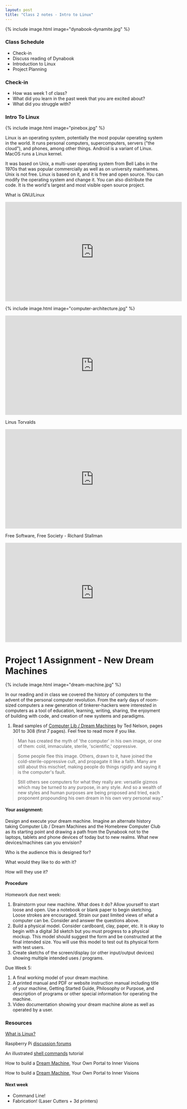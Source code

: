 ```yaml
---
layout: post
title: "Class 2 notes - Intro to Linux"
---
```


{% include image.html image="dynabook-dynamite.jpg" %}


### Class Schedule

- Check-in
- Discuss reading of Dynabook
- Introduction to Linux
- Project Planning

### Check-in 

- How was week 1 of class?
- What did you learn in the past week that you are excited about?
- What did you struggle with?

### Intro To Linux

{% include image.html image="pinebox.jpg" %}


Linux is an operating system, potentially the most popular operating system in the world. It runs personal computers, supercomputers, servers ("the cloud"), and phones, among other things. Android is a variant of Linux. MacOS runs a Linux kernel.

It was based on Unix, a multi-user operating system from Bell Labs in the 1970s that was popular commercially as well as on university mainframes. Unix is not free. Linux is based on it, and it is free and open source. You can modify the operating system and change it. You can also distribute the code. It is the world's largest and most visible open source project.

What is GNU/Linux

<iframe width="560" height="315" src="https://www.youtube.com/embed/zA3vmx0GaO8" frameborder="0" allow="accelerometer; autoplay; encrypted-media; gyroscope; picture-in-picture" allowfullscreen></iframe>

{% include image.html image="computer-architecture.jpg" %}

<iframe width="560" height="315" src="https://www.youtube.com/embed/kb2T8hWRu8g" frameborder="0" allow="accelerometer; autoplay; encrypted-media; gyroscope; picture-in-picture" allowfullscreen></iframe>

Linus Torvalds

<iframe width="560" height="315" src="https://www.youtube.com/embed/o8NPllzkFhE" frameborder="0" allow="accelerometer; autoplay; encrypted-media; gyroscope; picture-in-picture" allowfullscreen></iframe>

Free Software, Free Society - Richard Stallman

<iframe width="560" height="315" src="https://www.youtube.com/embed/Ag1AKIl_2GM" frameborder="0" allow="accelerometer; autoplay; encrypted-media; gyroscope; picture-in-picture" allowfullscreen></iframe>


# Project 1 Assignment - New Dream Machines

{% include image.html image="dream-machine.jpg" %}


In our reading and in class we covered the history of computers to the advent of the personal computer revolution. From the early days of room-sized computers a new generation of tinkerer-hackers were interested in computers as a tool of education, learning, writing, sharing, the enjoyment of building with code, and creation of new systems and paradigms. 

1. Read samples of [Computer Lib / Dream Machines](http://www.newmediareader.com/book_samples/nmr-21-nelson.pdf) by Ted Nelson, pages 301 to 308 (first 7 pages). Feel free to read more if you like.

> Man has created the myth of 'the computer' in his own image, or one of them: cold, immaculate, sterile, 'scientific,' oppressive. 

> Some people flee this image. Others, drawn to it, have joined the cold-sterile-oppressive cult, and propagate it like a faith. Many are still about this mischief, making people do things rigidly and saying it is the computer's fault.

> Still others see computers for what they really are: versatile gizmos which may be turned to any purpose, in any style. And so a wealth of new styles and human purposes are being proposed and tried, each proponent propounding his own dream in his own very personal way."

#### Your assignment: 

Design and execute your dream machine. Imagine an alternate history taking Computer Lib / Dream Machines and the Homebrew Computer Club as its starting point and drawing a path from the Dynabook not to the laptops, tablets and phone devices of today but to new realms. What new devices/machines can you envision?

Who is the audience this is designed for?

What would they like to do with it?

How will they use it?

#### Procedure 

Homework due next week:

1. Brainstorm your new machine. What does it do? Allow yourself to start loose and open. Use a notebook or blank paper to begin sketching. Loose strokes are encouraged. Strain our past limited views of what a computer can be. Consider and answer the questions above. 
2. Build a physical model. Consider cardboard, clay, paper, etc. It is okay to begin with a digital 3d sketch but you must progress to a physical mockup. This model should suggest the form and be constructed at the final intended size. You will use this model to test out its physical form with test users.
3. Create sketchs of the screen/display (or other input/output devices) showing multiple intended uses / programs.


Due Week 5:

1. A final working model of your dream machine.
2. A printed manual and PDF or website instruction manual including title of your machine, Getting Started Guide, Philosophy or Purpose, and description of programs or other special information for operating the machine.
3. Video documentation showing your dream machine alone as well as operated by a user.


### Resources

[What is Linux?](https://opensource.com/resources/linux)

Raspberry Pi [discussion forums](https://www.raspberrypi.org/forums/)

An illustrated [shell commands](https://learn.adafruit.com/an-illustrated-shell-command-primer/introduction-adventuring-in-the-shell) tutorial

How to build a [Dream Machine](https://ultraculture.org/blog/2013/11/27/build-dream-machine/), Your Own Portal to Inner Visions


How to build a [Dream Machine](https://ultraculture.org/blog/2013/11/27/build-dream-machine/), Your Own Portal to Inner Visions

#### Next week
- Command Line!
- Fabrication! (Laser Cutters + 3d printers)
